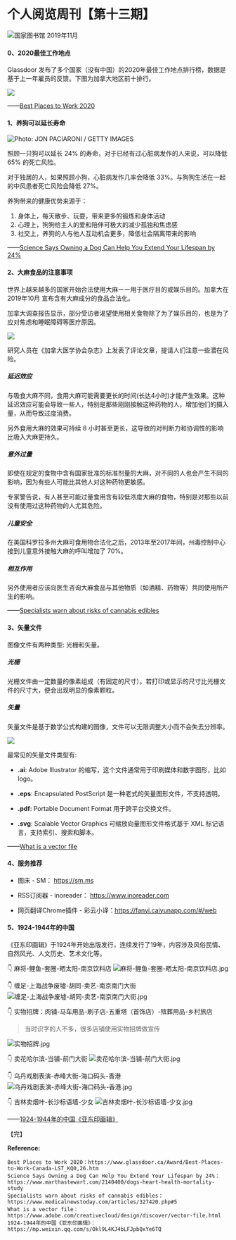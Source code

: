 # 个人阅览周刊【第十三期】

![国家图书馆 2019年11月](https://i.loli.net/2020/01/08/XgbEY67BG9xpCML.jpg)

#### 0、2020最佳工作地点

Glassdoor 发布了多个国家（没有中国）的2020年最佳工作地点排行榜，数据是基于上一年雇员的反馈。下图为加拿大地区前十排行。

![](https://i.loli.net/2020/01/08/xLwFvRXtoT4OGPk.jpg)

——[Best Places to Work 2020](https://www.glassdoor.ca/Award/Best-Places-to-Work-Canada-LST_KQ0,26.htm)

#### 1、养狗可以延长寿命

![Photo: JON PACIARONI / GETTY IMAGES](https://i.loli.net/2020/01/08/V5CwzDIXiphFErt.jpg)

照顾一只狗可以延长 24% 的寿命，对于已经有过心脏病发作的人来说，可以降低 65% 的死亡风险。

对于独居的人，如果照顾小狗，心脏病发作几率会降低 33%。与狗狗生活在一起的中风患者死亡风险会降低 27%。

养狗带来的健康优势来源于：

1. 身体上，每天散步、玩耍，带来更多的锻炼和身体活动
2. 心理上，狗狗给主人的爱和陪伴可极大的减少孤独和焦虑感
3. 社交上，养狗的人与他人互动机会更多，降低社会隔离带来的影响

——[Science Says Owning a Dog Can Help You Extend Your Lifespan by 24%](https://www.marthastewart.com/2140400/dogs-heart-health-mortality-study)

#### 2、大麻食品的注意事项

世界上越来越多的国家开始合法使用大麻ーー用于医疗目的或娱乐目的。加拿大在 2019年10月 宣布含有大麻成分的食品合法化。

加拿大调查报告显示，部分受访者渴望使用相关食物除了为了娱乐目的，也是为了应对焦虑和睡眠障碍等医疗原因。

![](https://i.loli.net/2020/01/07/oEQ1JV5vwG2tchX.jpg)

研究人员在《加拿大医学协会杂志》上发表了评论文章，提请人们注意一些潜在风险。

##### 延迟效应

与吸食大麻不同，食用大麻可能需要更长的时间(长达4小时)才能产生效果。这种延迟效应可能会导致一些人，特别是那些刚刚接触这种药物的人，增加他们的摄入量，从而导致过度消费。

另外食用大麻的效果可持续 8 小时甚至更长，这导致的对判断力和协调性的影响比吸入大麻更持久。

##### 意外过量

即使在规定的食物中含有国家批准的标准剂量的大麻，对不同的人也会产生不同的影响，因为有些人可能比其他人对这种药物更敏感。

专家警告说，有人甚至可能过量食用含有较低浓度大麻的食物，特别是对那些以前没有使用过这种药物的人尤其危险。

##### 儿童安全

在美国科罗拉多州大麻可食用物合法化之后，2013年至2017年间，州毒控制中心接到儿童意外接触大麻的呼叫增加了 70%。

##### 相互作用

另外使用者应该向医生咨询大麻食品与其他物质（如酒精、药物等）共同使用所产生的影响。

——[Specialists warn about risks of cannabis edibles](https://www.medicalnewstoday.com/articles/327420.php#5)

#### 3、矢量文件

图像文件有两种类型: 光栅和矢量。

##### 光栅

光栅文件由一定数量的像素组成（有固定的尺寸）。若打印或显示的尺寸比光栅文件的尺寸大，便会出现明显的像素颗粒。

##### 矢量

矢量文件是基于数学公式构建的图像，文件可以无限调整大小而不会失去分辨率。

![](https://i.loli.net/2020/01/08/VGjRyc4riJqYIH8.png)

最常见的矢量文件类型有:

* **.ai**: Adobe Illustrator 的缩写，这个文件通常用于印刷媒体和数字图形，比如 logo。

* **.eps**: Encapsulated PostScript 是一种老式的矢量图形文件，不支持透明。

* **.pdf**: Portable Document Format 用于跨平台交换文件。

* **.svg**: Scalable Vector Graphics 可缩放向量图形文件格式基于 XML 标记语言，支持索引、搜索和脚本。

——[What is a vector file](https://www.adobe.com/creativecloud/design/discover/vector-file.html)

#### 4、服务推荐

* 图床 - SM： https://sm.ms

* RSS订阅器 - inoreader： https://www.inoreader.com

* 网页翻译Chrome插件 - 彩云小译：https://fanyi.caiyunapp.com/#/web


#### 5、1924-1944年的中国

《亚东印画辑》于1924年开始出版发行，连续发行了19年，内容涉及风俗民情、自然风光、人文历史、艺术文化等。

👇 麻将-鲤鱼-套圈-晒太阳-南京饮料店
![麻将-鲤鱼-套圈-晒太阳-南京饮料店.jpg](https://i.loli.net/2020/01/09/vPhg7kwMf9dY5Nz.jpg)

👇 缠足-上海战争废墟-胡同-卖艺-南京南门大街
![缠足-上海战争废墟-胡同-卖艺-南京南门大街.jpg](https://i.loli.net/2020/01/09/ZVgbQaJx914uLIn.jpg)

👇 实物招牌：肉铺-马车用品-刷子店-五重塔（首饰店）-殡葬用品-乡村旅店

> 当时识字的人不多，很多店铺使用实物招牌做宣传

![实物招牌.jpg](https://i.loli.net/2020/01/09/crPDQydploqaOVw.jpg)

👇 卖花哈尔滨-当铺-前门大街
![卖花哈尔滨-当铺-前门大街.jpg](https://i.loli.net/2020/01/09/y74ueUJdZpfEnDR.jpg)

👇 乌丹戏剧表演-赤峰大街-海口码头-香港
![乌丹戏剧表演-赤峰大街-海口码头-香港.jpg](https://i.loli.net/2020/01/09/rNLJR4D1qyeotuA.jpg)

👇 吉林卖烟叶-长沙标语墙-少女
![吉林卖烟叶-长沙标语墙-少女.jpg](https://i.loli.net/2020/01/09/Yr6niv3hGmHo5bS.jpg)

——[1924-1944年的中国《亚东印画辑》](https://mp.weixin.qq.com/s/Okl9L4KJ4bLFJpbQxYe6TQ)

【完】

**Reference:**
```
Best Places to Work 2020：https://www.glassdoor.ca/Award/Best-Places-to-Work-Canada-LST_KQ0,26.htm
Science Says Owning a Dog Can Help You Extend Your Lifespan by 24%：https://www.marthastewart.com/2140400/dogs-heart-health-mortality-study
Specialists warn about risks of cannabis edibles：https://www.medicalnewstoday.com/articles/327420.php#5
What is a vector file：https://www.adobe.com/creativecloud/design/discover/vector-file.html
1924-1944年的中国《亚东印画辑》：https://mp.weixin.qq.com/s/Okl9L4KJ4bLFJpbQxYe6TQ
```

